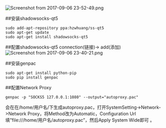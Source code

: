 
![Screenshot from 2017-09-06 23-52-49.png](http://upload-images.jianshu.io/upload_images/143845-8e2616d97da80b4c.png?imageMogr2/auto-orient/strip%7CimageView2/2/w/1240)

##安装shadowsocks-qt5
```
sudo add-apt-repository ppa:hzwhuang/ss-qt5
sudo apt-get update
sudo apt-get install shadowsocks-qt5
```
##配置shadowsocks-qt5
connection(链接)-> add(添加)
![Screenshot from 2017-09-06 23-40-21.png](http://upload-images.jianshu.io/upload_images/143845-d1cd1d20c3c1ca2b.png?imageMogr2/auto-orient/strip%7CimageView2/2/w/1240)

##安装genpac
```
sudo apt-get install python-pip
sudo pip install genpac

```

##配置Network Proxy
```
genpac -p "SOCKS5 127.0.0.1:1080" --output="autoproxy.pac"
```
会在在/home/用户名/下生成autoproxy.pac，打开SystemSetting->Network->Network Proxy，将Method改为Automatic，Configuration Url填”file:///home/用户名/autoproxy.pac”，然后Apply System Wide即可 。
